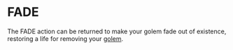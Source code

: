 # FADE

The FADE action can be returned to make your golem fade out of existence, restoring a life for removing your [golem](golem).
